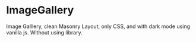 # ImageGallery
Image Galllery, clean Masonry Layout, only CSS, and with dark mode using vanilla js.
Without using library. 
